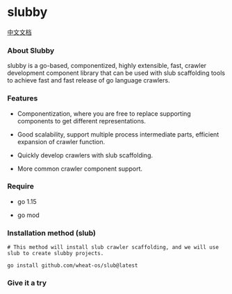 # slubby

[中文文档](./README.md)

### About Slubby

slubby is a go-based, componentized, highly extensible, fast, crawler development component library that can be used with slub scaffolding tools to achieve fast and fast release of go language crawlers.

### Features

- Componentization, where you are free to replace supporting components to get different representations.
  
- Good scalability, support multiple process intermediate parts, efficient expansion of crawler function.

- Quickly develop crawlers with slub scaffolding.

- More common crawler component support.
  
### Require

- go 1.15
  
- go mod
  

### Installation method (slub)

```shell
# This method will install slub crawler scaffolding, and we will use slub to create slubby projects.

go install github.com/wheat-os/slub@latest
```

### Give it a try
